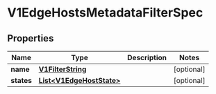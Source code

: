 # V1EdgeHostsMetadataFilterSpec

## Properties
Name | Type | Description | Notes
------------ | ------------- | ------------- | -------------
**name** | [**V1FilterString**](V1FilterString.md) |  |  [optional]
**states** | [**List&lt;V1EdgeHostState&gt;**](V1EdgeHostState.md) |  |  [optional]
